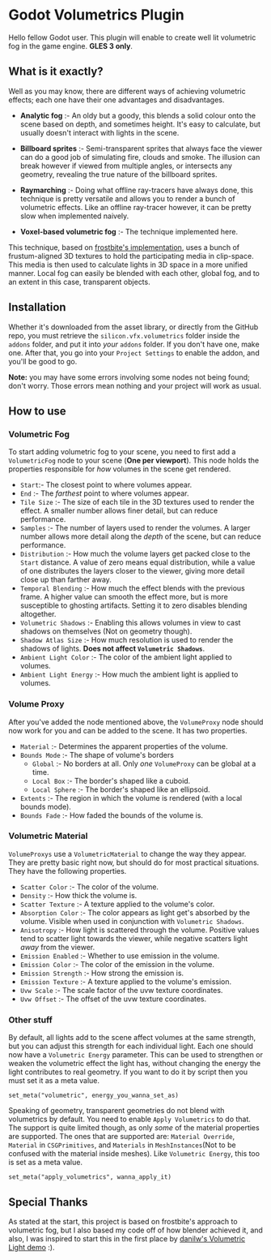 # Godot Volumetrics Plugin

Hello fellow Godot user. This plugin will enable to create well lit volumetric fog in the game engine. **GLES 3 only**.

## What is it exactly?

Well as you may know, there are different ways of achieving volumetric effects; each one have their one advantages and disadvantages.

* **Analytic fog** :- An oldy but a goody, this blends a solid colour onto the scene based on depth, and sometimes height. It's easy to calculate, but usually doesn't interact with lights in the scene.

* **Billboard sprites** :- Semi-transparent sprites that always face the viewer can do a good job of simulating fire, clouds and smoke. The illusion can break however if viewed from multiple angles, or intersects any geometry, revealing the true nature of the billboard sprites.
* **Raymarching** :- Doing what offline ray-tracers have always done, this technique is pretty versatile and allows you to render a bunch of volumetric effects. Like an offline ray-tracer however, it can be pretty slow when implemented naively.
* **Voxel-based volumetric fog** :- The technique implemented here.

This technique, based on [frostbite's implementation](https://www.ea.com/frostbite/news/physically-based-unified-volumetric-rendering-in-frostbite), uses a bunch of frustum-aligned 3D textures to hold the participating media in clip-space. This media is then used to calculate lights in 3D space in a more unified manner. Local fog can easily be blended with each other, global fog, and to an extent in this case, transparent objects.

## Installation

Whether it's downloaded from the asset library, or directly from the GitHub repo, you must retrieve the `silicon.vfx.volumetrics` folder inside the `addons` folder, and put it into _your_ `addons` folder. If you don't have one, make one. After that, you go into your `Project Settings` to enable the addon, and you'll be good to go. 

**Note:** you may have some errors involving some nodes not being found; don't worry. Those errors mean nothing and your project will work as usual.

## How to use

### Volumetric Fog

To start adding volumetric fog to your scene, you need to first add a `VolumetricFog` node to your scene (**One per viewport**). This node holds the properties responsible for _how_ volumes in the scene get rendered.

* `Start`:- The closest point to where volumes appear.
* `End` :- The _farthest_ point to where volumes appear.
* `Tile Size` :- The size of each tile in the 3D textures used to render the effect. A smaller number allows finer detail, but can reduce performance.
* `Samples` :- The number of layers used to render the volumes. A larger number allows more detail along the _depth_ of the scene, but can reduce performance.
* `Distribution` :- How much the volume layers get packed close to the `Start` distance. A value of zero means equal distribution, while a value of one distributes the layers closer to the viewer, giving more detail close up than farther away.
* `Temporal Blending` :- How much the effect blends with the previous frame. A higher value can smooth the effect more, but is more susceptible to ghosting artifacts. Setting it to zero disables blending altogether.
* `Volumetric Shadows` :- Enabling this allows volumes in view to cast shadows on themselves (Not on geometry though).
* `Shadow Atlas Size` :- How much resolution is used to render the shadows of lights. **Does not affect `Volumetric Shadows`**.
* `Ambient Light Color` :- The color of the ambient light applied to volumes.
* `Ambient Light Energy` :- How much the ambient light is applied to volumes.

### Volume Proxy

After you've added the node mentioned above, the `VolumeProxy` node should now work for you and can be added to the scene. It has two properties.

* `Material` :- Determines the apparent properties of the volume.
* `Bounds Mode` :- The shape of volume's borders
  * `Global` :- No borders at all. Only _one_ `VolumeProxy` can be global at a time.
  * `Local Box` :- The border's shaped like a cuboid.
  * `Local Sphere` :- The border's shaped like an ellipsoid.
* `Extents` :- The region in which the volume is rendered (with a local bounds mode).
* `Bounds Fade` :- How faded the bounds of the volume is.

### Volumetric Material

`VolumeProxys` use a `VolumetricMaterial` to change the way they appear. They are pretty basic right now, but should do for most practical situations. They have the following properties.

* `Scatter Color` :- The color of the volume.
* `Density` :- How thick the volume is.
* `Scatter Texture` :- A texture applied to the volume's color.
* `Absorption Color` :- The color appears as light get's absorbed by the volume. Visible when used in conjunction with `Volumetric Shadows`.
* `Anisotropy` :- How light is scattered through the volume. Positive values tend to scatter light towards the viewer, while negative scatters light _away_ from the viewer.
* `Emission Enabled` :- Whether to use emission in the volume.
* `Emission Color` :- The color of the emission in the volume.
* `Emission Strength` :- How strong the emission is.
* `Emission Texture` :- A texture applied to the volume's emission.
* `Uvw Scale` :- The scale factor of the uvw texture coordinates.
* `Uvw Offset` :- The offset of the uvw texture coordinates.

### Other stuff

By default, all lights add to the scene affect volumes at the same strength, but you can adjust this strength for each individual light. Each one should now have a `Volumetric Energy` parameter. This can be used to strengthen or weaken the volumetric effect the light has, without changing the energy the light contributes to real geometry. If you want to do it by script then you must set it as a meta value.

```GDScript
set_meta("volumetric", energy_you_wanna_set_as)
```

Speaking of geometry, transparent geometries do not blend with volumetrics by default. You need to enable `Apply Volumetrics` to do that. The support is quite limited though, as only _some_ of the material properties are supported. The ones that are supported are: `Material Override`, `Material` in `CSGPrimitives`, and `Materials` in `MeshInstances`(Not to be confused with the material inside meshes). Like `Volumetric Energy`, this too is set as a meta value.

```GDScript
set_meta("apply_volumetrics", wanna_apply_it)
```

## Special Thanks

As stated at the start, this project is based on frostbite's approach to volumetric fog, but I also based my code off of how blender achieved it, and also, I was inspired to start this in the first place by [danilw's Volumetric Light demo](https://github.com/danilw/godot-utils-and-other/tree/master/Volumetric_Lights) :).